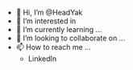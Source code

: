 - 👋 Hi, I’m @HeadYak
- 👀 I’m interested in 
- 🌱 I’m currently learning ...
- 💞️ I’m looking to collaborate on ...
- 📫 How to reach me ...
  - LinkedIn
<!---
HeadYak/HeadYak is a ✨ special ✨ repository because its `README.md` (this file) appears on your GitHub profile.
You can click the Preview link to take a look at your changes.
--->
